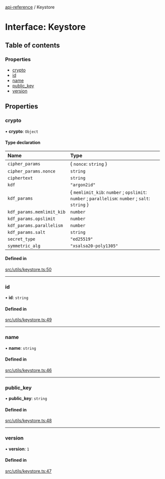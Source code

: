 [api-reference](../README.md) / Keystore

# Interface: Keystore

## Table of contents

### Properties

- [crypto](Keystore.md#crypto)
- [id](Keystore.md#id)
- [name](Keystore.md#name)
- [public\_key](Keystore.md#public_key)
- [version](Keystore.md#version)

## Properties

### crypto

• **crypto**: `Object`

#### Type declaration

| Name | Type |
| :------ | :------ |
| `cipher_params` | { `nonce`: `string`  } |
| `cipher_params.nonce` | `string` |
| `ciphertext` | `string` |
| `kdf` | ``"argon2id"`` |
| `kdf_params` | { `memlimit_kib`: `number` ; `opslimit`: `number` ; `parallelism`: `number` ; `salt`: `string`  } |
| `kdf_params.memlimit_kib` | `number` |
| `kdf_params.opslimit` | `number` |
| `kdf_params.parallelism` | `number` |
| `kdf_params.salt` | `string` |
| `secret_type` | ``"ed25519"`` |
| `symmetric_alg` | ``"xsalsa20-poly1305"`` |

#### Defined in

[src/utils/keystore.ts:50](https://github.com/unicorndomaingr/aepp-sdk-js-ts/blob/e06cc9f0/src/utils/keystore.ts#L50)

___

### id

• **id**: `string`

#### Defined in

[src/utils/keystore.ts:49](https://github.com/unicorndomaingr/aepp-sdk-js-ts/blob/e06cc9f0/src/utils/keystore.ts#L49)

___

### name

• **name**: `string`

#### Defined in

[src/utils/keystore.ts:46](https://github.com/unicorndomaingr/aepp-sdk-js-ts/blob/e06cc9f0/src/utils/keystore.ts#L46)

___

### public\_key

• **public\_key**: `string`

#### Defined in

[src/utils/keystore.ts:48](https://github.com/unicorndomaingr/aepp-sdk-js-ts/blob/e06cc9f0/src/utils/keystore.ts#L48)

___

### version

• **version**: ``1``

#### Defined in

[src/utils/keystore.ts:47](https://github.com/unicorndomaingr/aepp-sdk-js-ts/blob/e06cc9f0/src/utils/keystore.ts#L47)
